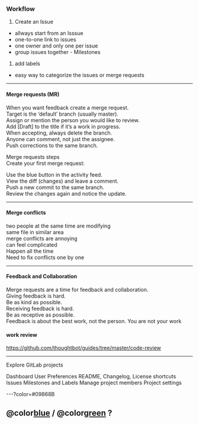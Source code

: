 ### Workflow

1. Create an Issue

- allways start from an Isssue
- one-to-one link to issues
- one owner and only one per issue
- group issues together - Milestones

1. add labels

- easy way to categorize the issues or merge requests

---

#### Merge requests (MR)

When you want feedback create a merge request.  
Target is the ‘default’ branch (usually master).  
Assign or mention the person you would like to review.  
Add [Draft] to the title if it’s a work in progress.  
When accepting, always delete the branch.  
Anyone can comment, not just the assignee.  
Push corrections to the same branch.

Merge requests steps  
Create your first merge request:

Use the blue button in the activity feed.  
View the diff (changes) and leave a comment.  
Push a new commit to the same branch.  
Review the changes again and notice the update.

---

#### Merge conflicts

two people at the same time are modifying  
same file in similar area  
merge conflicts are annoying  
can feel complicated  
Happen all the time  
Need to fix conflicts one by one

---

#### Feedback and Collaboration

Merge requests are a time for feedback and collaboration.  
Giving feedback is hard.  
Be as kind as possible.  
Receiving feedback is hard.  
Be as receptive as possible.  
Feedback is about the best work, not the person. You are not your work

#### work review

<https://github.com/thoughtbot/guides/tree/master/code-review>

---

Explore GitLab projects

Dashboard
User Preferences
README, Changelog, License shortcuts
Issues
Milestones and Labels
Manage project members
Project settings

---?color=#09868B

## @color[blue](Q) / @color[green](A) ?
